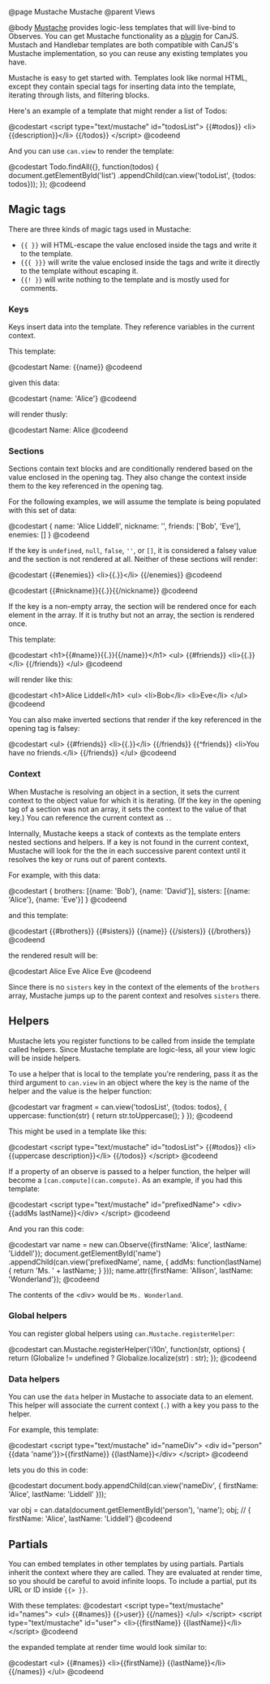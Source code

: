 @page Mustache Mustache
@parent Views

@body
[Mustache](can.Mustache) provides logic-less templates that will live-bind to
Observes. You can get Mustache functionality as a [plugin](http://canjs.us/release/latest/can.view.mustache.js)
for CanJS. Mustach and Handlebar templates are both compatible with CanJS's
Mustache implementation, so you can reuse any existing templates you have.

Mustache is easy to get started with. Templates look like normal HTML, except
they contain special tags for inserting data into the template, iterating
through lists, and filtering blocks.

Here's an example of a template that might render a list of Todos:

@codestart
&lt;script type="text/mustache" id="todosList">
{{#todos}}
&lt;li>{{description}}&lt;/li>
{{/todos}}
&lt;/script>
@codeend

And you can use `can.view` to render the template:

@codestart
Todo.findAll({}, function(todos) {
	document.getElementById('list')
		.appendChild(can.view('todoList', {todos: todos}));
});
@codeend

## Magic tags

There are three kinds of magic tags used in Mustache:

- `{{ }}` will HTML-escape the value enclosed inside the tags and write it to
the template.
- `{{{ }}}` will write the value enclosed inside the tags and write it directly
to the template without escaping it.
- `{{! }}` will write nothing to the template and is mostly used for comments.

### Keys

Keys insert data into the template. They reference variables in the current
context.

This template:

@codestart
Name: {{name}}
@codeend

given this data:

@codestart
{name: 'Alice'}
@codeend

will render thusly:

@codestart
Name: Alice
@codeend

### Sections

Sections contain text blocks and are conditionally rendered based on the value
enclosed in the opening tag. They also change the context inside them to the
key referenced in the opening tag.

For the following examples, we will assume the template is being populated with
this set of data:

@codestart
{
	name: 'Alice Liddell',
	nickname: '',
	friends: ['Bob', 'Eve'],
	enemies: []
}
@codeend

If the key is `undefined`, `null`, `false`, `''`, or `[]`, it is considered
a falsey value and the section is not rendered at all. Neither of these sections
will render:

@codestart
{{#enemies}}
&lt;li>{{.}}&lt;/li>
{{/enemies}}
@codeend

@codestart
{{#nickname}}{{.}}{{/nickname}}
@codeend

If the key is a non-empty array, the section will be rendered once for each
element in the array. If it is truthy but not an array, the section is rendered
once.

This template:

@codestart
&lt;h1>{{#name}}{{.}}{{/name}}&lt;/h1>
&lt;ul>
	{{#friends}}
	&lt;li>{{.}}&lt;/li>
	{{/friends}}
&lt;/ul>
@codeend

will render like this:

@codestart
&lt;h1>Alice Liddell&lt;/h1>
&lt;ul>
	&lt;li>Bob&lt;/li>
	&lt;li>Eve&lt;/li>
&lt;/ul>
@codeend

You can also make inverted sections that render if the key referenced in the
opening tag is falsey:

@codestart
&lt;ul>
	{{#friends}}
	&lt;li>{{.}}&lt;/li>
	{{/friends}}
	{{^friends}}
	&lt;li>You have no friends.&lt;/li>
	{{/friends}}
&lt;/ul>
@codeend

### Context

When Mustache is resolving an object in a section, it sets the current context
to the object value for which it is iterating. (If the key in the opening tag
of a section was not an array, it sets the context to the value of that key.)
You can reference the current context as `.`.

Internally, Mustache keeps a stack of contexts as the template enters nested
sections and helpers. If a key is not found in the current context, Mustache
will look for the the in each successive parent context until it resolves the
key or runs out of parent contexts.

For example, with this data:

@codestart
{
	brothers: [{name: 'Bob'}, {name: 'David'}],
	sisters: [{name: 'Alice'}, {name: 'Eve'}]
}
@codeend

and this template:

@codestart
{{#brothers}}
	{{#sisters}}
		{{name}}
	{{/sisters}}
{{/brothers}}
@codeend

the rendered result will be:

@codestart
Alice
Eve
Alice
Eve
@codeend

Since there is no `sisters` key in the context of the elements of the `brothers`
array, Mustache jumps up to the parent context and resolves `sisters` there.

## Helpers

Mustache lets you register functions to be called from inside the template called
helpers. Since Mustache template are logic-less, all your view logic will be
inside helpers.

To use a helper that is local to the template you're rendering, pass it as the
third argument to `can.view` in an object where the key is the name of the helper
and the value is the helper function:

@codestart
var fragment = can.view('todosList', {todos: todos}, {
	uppercase: function(str) {
		return str.toUppercase();
	}
});
@codeend

This might be used in a template like this:

@codestart
&lt;script type="text/mustache" id="todosList">
{{#todos}}
&lt;li>{{uppercase description}}&lt;/li>
{{/todos}}
&lt;/script>
@codeend

If a property of an observe is passed to a helper function, the helper will
become a `[can.compute](can.compute)`. As an example, if you had this template:

@codestart
&lt;script type="text/mustache" id="prefixedName">
&lt;div>{{addMs lastName}}&lt;/div>
&lt;/script>
@codeend

And you ran this code:

@codestart
var name = new can.Observe({firstName: 'Alice', lastName: 'Liddell'});
document.getElementById('name')
	.appendChild(can.view('prefixedName', name, {
		addMs: function(lastName) {
			return 'Ms. ' + lastName;
		}
	}));
name.attr({firstName: 'Allison', lastName: 'Wonderland'});
@codeend

The contents of the &lt;div> would be `Ms. Wonderland`.

### Global helpers

You can register global helpers using `can.Mustache.registerHelper`:

@codestart
can.Mustache.registerHelper('i10n', function(str, options) {
	return (Globalize != undefined ? Globalize.localize(str) : str);
});
@codeend

### Data helpers

You can use the `data` helper in Mustache to associate data to an element. This
helper will associate the current context (`.`) with a key you pass to the
helper.

For example, this template:

@codestart
&lt;script type="text/mustache" id="nameDiv">
&lt;div id="person" {{data 'name'}}>{{firstName}} {{lastName}}&lt;/div>
&lt;/script>
@codeend

lets you do this in code:

@codestart
document.body.appendChild(can.view('nameDiv', {
	firstName: 'Alice',
	lastName: 'Liddell'
}));

var obj = can.data(document.getElementById('person'), 'name');
obj; // { firstName: 'Alice', lastName: 'Liddell'}
@codeend

## Partials

You can embed templates in other templates by using partials. Partials inherit
the context where they are called. They are evaluated at render time, so you
should be careful to avoid infinite loops. To include a partial, put its URL or
ID inside `{{> }}`.

With these templates:
@codestart
&lt;script type="text/mustache" id="names">
&lt;ul>
{{#names}}
	{{>user}}
{{/names}}
&lt;/ul>
&lt;/script>
&lt;script type="text/mustache" id="user">
&lt;li>{{firstName}} {{lastName}}&lt;/li>
&lt;/script>
@codeend

the expanded template at render time would look similar to:

@codestart
&lt;ul>
{{#names}}
	&lt;li>{{firstName}} {{lastName}}&lt;/li>
{{/names}}
&lt;/ul>
@codeend